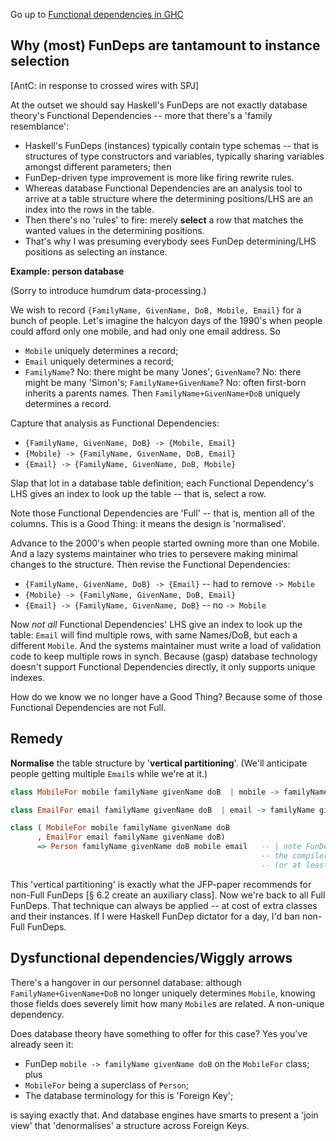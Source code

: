 Go up to [Functional dependencies in GHC](https://gitlab.haskell.org/ghc/ghc/-/wikis/Functional-dependencies-in-GHC)

## Why (most) FunDeps are tantamount to instance selection


[AntC: in response to crossed wires with SPJ]

At the outset we should say Haskell's FunDeps are not exactly database theory's Functional Dependencies -- more that there's a 'family resemblance':

* Haskell's FunDeps (instances) typically contain type schemas -- that is structures of type constructors and variables, typically sharing variables amongst different parameters; then
* FunDep-driven type improvement is more like firing rewrite rules.
* Whereas database Functional Dependencies are an analysis tool to arrive at a table structure where the determining positions/LHS are an index into the rows in the table.
* Then there's no 'rules' to fire: merely **select** a row that matches the wanted values in the determining positions.
* That's why I was presuming everybody sees FunDep determining/LHS positions as selecting an instance.

**Example: person database**

(Sorry to introduce humdrum data-processing.)

We wish to record `{FamilyName, GivenName, DoB, Mobile, Email}` for a bunch of people. Let's imagine the halcyon days of the 1990's when people could afford only one mobile, and had only one email address. So

* `Mobile` uniquely determines a record;
* `Email` uniquely determines a record;
* `FamilyName`? No: there might be many 'Jones'; `GivenName`? No: there might be many 'Simon's; `FamilyName+GivenName`? No: often first-born inherits a parents names. Then `FamilyName+GivenName+DoB` uniquely determines a record.

Capture that analysis as Functional Dependencies:
* `{FamilyName, GivenName, DoB} -> {Mobile, Email}`
* `{Mobile} -> {FamilyName, GivenName, DoB, Email}`
* `{Email} -> {FamilyName, GivenName, DoB, Mobile}`

Slap that lot in a database table definition; each Functional Dependency's LHS gives an index to look up the table -- that is, select a row.

Note those Functional Dependencies are 'Full' -- that is, mention all of the columns. This is a Good Thing: it means the design is 'normalised'.

Advance to the 2000's when people started owning more than one Mobile. And a lazy systems maintainer who tries to persevere making minimal changes to the structure. Then revise the Functional Dependencies:
* `{FamilyName, GivenName, DoB} -> {Email}` -- had to remove `-> Mobile`
* `{Mobile} -> {FamilyName, GivenName, DoB, Email}`
* `{Email} -> {FamilyName, GivenName, DoB}` -- no `-> Mobile`

Now _not all_ Functional Dependencies' LHS give an index to look up the table: `Email` will find multiple rows, with same Names/DoB, but each a different `Mobile`. And the systems maintainer must write a load of validation code to keep multiple rows in synch. Because (gasp) database technology doesn't support Functional Dependencies directly, it only supports unique indexes.

How do we know we no longer have a Good Thing? Because some of those Functional Dependencies are not Full.

## Remedy

**Normalise** the table structure by '**vertical partitioning**'. (We'll anticipate people getting multiple `Email`s while we're at it.)

```haskell
class MobileFor mobile familyName givenName doB  | mobile -> familyName givenName doB

class EmailFor email familyName givenName doB  | email -> familyName givenName doB

class ( MobileFor mobile familyName givenName doB
      , EmailFor email familyName givenName doB)
      => Person familyName givenName doB mobile email   -- | note FunDeps optional here
                                                        -- the compiler can infer them
                                                        -- (or at least Hugs does)
```

This 'vertical partitioning' is exactly what the JFP-paper recommends for non-Full FunDeps [§ 6.2 create an auxiliary class]. Now we're back to all Full FunDeps. That technique can always be applied -- at cost of extra classes and their instances. If I were Haskell FunDep dictator for a day, I'd ban non-Full FunDeps.

## Dysfunctional dependencies/Wiggly arrows

There's a hangover in our personnel database: although `FamilyName+GivenName+DoB` no longer uniquely determines `Mobile`, knowing those fields does severely limit how many `Mobile`s are related. A non-unique dependency.

Does database theory have something to offer for this case? Yes you've already seen it:
* FunDep `mobile -> familyName givenName doB` on the `MobileFor` class; plus
* `MobileFor` being a superclass of `Person`;
* The database terminology for this is 'Foreign Key';

is saying exactly that. And database engines have smarts to present a 'join view' that 'denormalises' a structure across Foreign Keys.